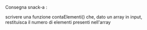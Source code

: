 Consegna snack-a :

scrivere una funzione contaElementi() che, dato un array in input, restituisca il numero di elementi presenti nell'array
